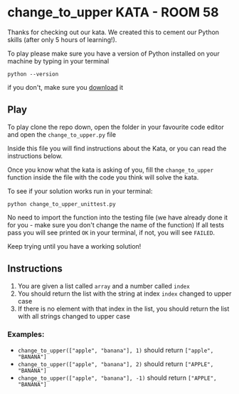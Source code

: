 # change_to_upper KATA - ROOM 58

Thanks for checking out our kata. We created this to cement our Python skills (after only 5 hours of learning!).

To play please make sure you have a version of Python installed on your machine by typing in your terminal

`python --version`

if you don't, make sure you [download](https://www.python.org/downloads/) it

## Play

To play clone the repo down, open the folder in your favourite code editor and open the `change_to_upper.py` file

Inside this file you will find instructions about the Kata, or you can read the instructions below.

Once you know what the kata is asking of you, fill the `change_to_upper` function inside the file with the code you think will solve the kata.

To see if your solution works run in your terminal:

`python change_to_upper_unittest.py`

No need to import the function into the testing file (we have already done it for you - make sure you don't change the name of the function)
If all tests pass you will see printed `OK` in your terminal, if not, you will see `FAILED`.

Keep trying until you have a working solution!

## Instructions

1. You are given a list called `array` and a number called `index`
2. You should return the list with the string at index `index` changed to upper case
3. If there is no element with that index in the list, you should return the list with all strings changed to upper case

### Examples:

- `change_to_upper(["apple", "banana"], 1)` should return `["apple", "BANANA"]`
- `change_to_upper(["apple", "banana"], 2)` should return `["APPLE", "BANANA"]`
- `change_to_upper(["apple", "banana"], -1)` should return `["APPLE", "BANANA"]`
